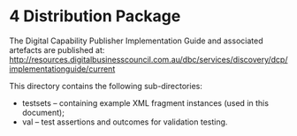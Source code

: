 # 4 Distribution Package

The Digital Capability Publisher Implementation Guide and associated artefacts are published at: http://resources.digitalbusinesscouncil.com.au/dbc/services/discovery/dcp/implementationguide/current 

This directory contains the following sub-directories:
 
  - testsets – containing example XML fragment instances (used in this document);
  - val – test assertions and outcomes for validation testing. 
